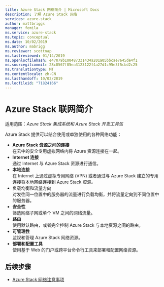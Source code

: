 ```yaml
---
title: Azure Stack 网络简介 | Microsoft Docs
description: 了解 Azure Stack 网络
services: azure-stack
author: mattbriggs
manager: femila
ms.service: azure-stack
ms.topic: conceptual
ms.date: 10/02/2019
ms.author: mabrigg
ms.reviewer: scottnap
ms.lastreviewed: 01/14/2019
ms.openlocfilehash: e47079b100487331434a201a05bbcae7645de4f1
ms.sourcegitcommit: 28c8567f85ea3123122f4a27d1c95e3f5cbd2c25
ms.translationtype: MT
ms.contentlocale: zh-CN
ms.lasthandoff: 10/02/2019
ms.locfileid: "71824166"
---
```

# <a name="introduction-to-azure-stack-networking"></a>Azure Stack 联网简介

适用范围：*Azure Stack 集成系统和 Azure Stack 开发工具包*

Azure Stack 提供可以结合使用或单独使用的各种网络功能：

- **Azure Stack 资源之间的连接**  
    在云中的安全专用虚拟网络内将 Azure 资源连接在一起。
- **Internet 连接**  
    通过 Internet 与 Azure Stack 资源进行通信。
- **本地连接**  
    在 Internet 上通过虚拟专用网络 (VPN) 或者通过与 Azure Stack 建立的专用连接将本地网络连接到 Azure Stack 资源。
- 负载均衡和流量方向  
    对发往同一位置中的服务器的流量进行负载均衡，并将流量定向到不同位置中的服务器。
- **安全性**  
    筛选网络子网或单个 VM 之间的网络流量。
- **路由**  
    使用默认路由，或者完全控制 Azure Stack 与本地资源之间的路由。
- **可管理性**  
    监视和管理 Azure Stack 网络资源。
- **部署和配置工具**  
    使用基于 Web 的门户或跨平台命令行工具来部署和配置网络资源。


## <a name="next-steps"></a>后续步骤

* [Azure Stack 网络注意事项](azure-stack-network-differences.md)